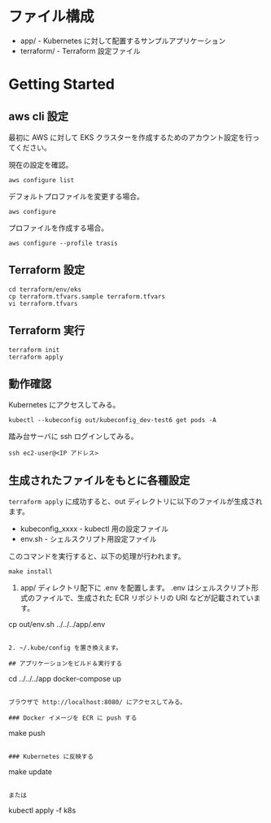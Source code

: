 # ファイル構成

- app/ - Kubernetes に対して配置するサンプルアプリケーション
- terraform/ - Terraform 設定ファイル

# Getting Started

## aws cli 設定

最初に AWS に対して EKS クラスターを作成するためのアカウント設定を行ってください。

現在の設定を確認。

```
aws configure list
```

デフォルトプロファイルを変更する場合。

```
aws configure
```

プロファイルを作成する場合。

```
aws configure --profile trasis
```

## Terraform 設定

```
cd terraform/env/eks
cp terraform.tfvars.sample terraform.tfvars
vi terraform.tfvars
```

## Terraform 実行

```
terraform init
terraform apply
```

## 動作確認

Kubernetes にアクセスしてみる。

```
kubectl --kubeconfig out/kubeconfig_dev-test6 get pods -A
```

踏み台サーバに ssh ログインしてみる。

```
ssh ec2-user@<IP アドレス>
```

## 生成されたファイルをもとに各種設定

`terraform apply` に成功すると、out ディレクトリに以下のファイルが生成されます。

- kubeconfig_xxxx - kubectl 用の設定ファイル
- env.sh - シェルスクリプト用設定ファイル

このコマンドを実行すると、以下の処理が行われます。

```
make install
```

1. app/ ディレクトリ配下に .env を配置します。
  .env はシェルスクリプト形式のファイルで、生成された ECR リポジトリの URI などが記載されています。

cp out/env.sh ../../../app/.env
```

2. ~/.kube/config を置き換えます。

## アプリケーションをビルド＆実行する

```
cd ../../../app
docker-compose up
```

ブラウザで http://localhost:8080/ にアクセスしてみる。

### Docker イメージを ECR に push する

```
make push
```

### Kubernetes に反映する

```
make update
```

または

```
kubectl apply -f k8s
```
